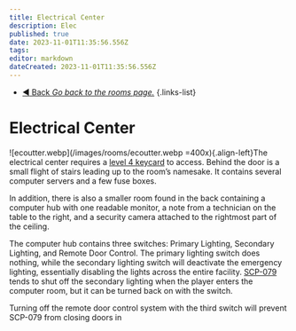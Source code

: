 ```yaml
---
title: Electrical Center
description: Elec
published: true
date: 2023-11-01T11:35:56.556Z
tags: 
editor: markdown
dateCreated: 2023-11-01T11:35:56.556Z
---
```


- [:arrow_backward: Back *Go back to the rooms page.*](/en/game/rooms#zones)
{.links-list}
# Electrical Center
![ecoutter.webp](/images/rooms/ecoutter.webp =400x){.align-left}The electrical center requires a [level 4 keycard](/en/game/items/Keycards) to access. Behind the door is a small flight of stairs leading up to the room’s namesake. It contains several computer servers and a few fuse boxes.

In addition, there is also a smaller room found in the back containing a computer hub with one readable monitor, a note from a technician on the table to the right, and a security camera attached to the rightmost part of the ceiling.

The computer hub contains three switches: Primary Lighting, Secondary Lighting, and Remote Door Control. The primary lighting switch does nothing, while the secondary lighting switch will deactivate the emergency lighting, essentially disabling the lights across the entire facility. [SCP-079](/en/game/scps/079) tends to shut off the secondary lighting when the player enters the computer room, but it can be turned back on with the switch.

Turning off the remote door control system with the third switch will prevent SCP-079 from closing doors in